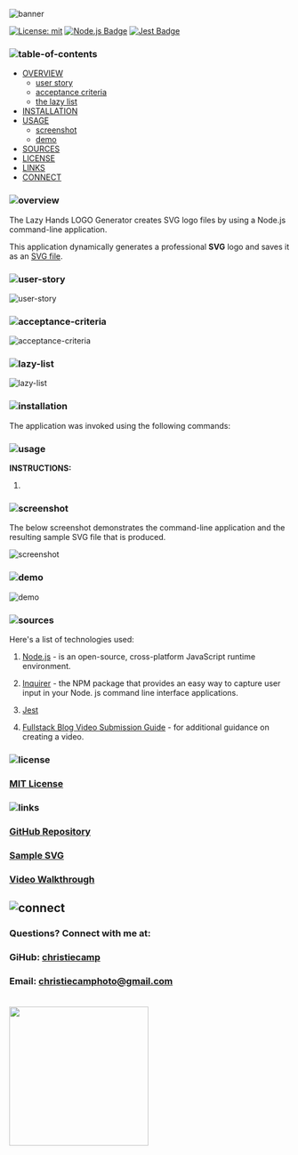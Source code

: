 ![banner](./assets/branding/header.png)

[![License: mit](https://img.shields.io/badge/License-mit-lightyellow)](https://opensource.org/licenses/MIT)
[![Node.js Badge](https://img.shields.io/badge/Node.js-393?logo=nodedotjs&logoColor=fff&style=flat)](https://nodejs.org/en) 
[![Jest Badge](https://img.shields.io/badge/Jest-C21325?logo=jest&logoColor=fff&style=flat)](https://jestjs.io/)


### ![table-of-contents](./assets/branding/toc.png)

  - [OVERVIEW](#overview)
    - [user story](#user-story)
    - [acceptance criteria](#acceptance-criteria)
    - [the lazy list](#lazy-list)
  - [INSTALLATION](#installation)
  - [USAGE](#usage)
    - [screenshot](#screenshot)
    - [demo](#demo)
  - [SOURCES](#sources)
  - [LICENSE](#license)
  - [LINKS](#links)
  - [CONNECT](#connect)
 

### ![overview](./assets/branding/1.png)
The Lazy Hands LOGO Generator creates SVG logo files by using a Node.js command-line application.

This application dynamically generates a professional **SVG** logo and saves it as an [SVG file](https://en.wikipedia.org/wiki/Scalable_Vector_Graphics).


### ![user-story](./assets/branding/8.png)
![user-story](./assets/branding/user-story.png)

### ![acceptance-criteria](./assets/branding/9.png)
![acceptance-criteria](./assets/branding/acceptance-criteria.png)

### ![lazy-list](./assets/branding/10.png)
![lazy-list](./assets/branding/)


### ![installation](./assets/branding/2.png)

The application was invoked using the following commands: 


### ![usage](./assets/branding/3.png)

**INSTRUCTIONS:**

1.

### ![screenshot](./assets/branding/11.png)

The below screenshot demonstrates the command-line application and the resulting sample SVG file that is produced.

![screenshot](./assets/)

### ![demo](./assets/branding/12.png)
![demo](./assets/)


### ![sources](./assets//branding/4.png)

Here's a list of technologies used:

1. [Node.js]() - is an open-source, cross-platform JavaScript runtime environment.

2. [Inquirer]((https://www.npmjs.com/package/inquirer/v/8.2.4)) - the NPM package that provides an easy way to capture user input in your Node. js command line interface applications. 

3. [Jest]()

4. [Fullstack Blog Video Submission Guide](https://coding-boot-camp.github.io/full-stack/computer-literacy/video-submission-guide) - for additional guidance on creating a video.

### ![license](./assets/branding/5.png)

### [MIT License](./LICENSE)

### ![links](./assets/branding/6.png)

### [GitHub Repository](https://github.com/christiecamp/personal-slate)

### [Sample SVG](./example/logo.svg)

### [Video Walkthrough]()


## ![connect](./assets/branding/7.png)
   ### Questions? Connect with me at:</br>
   ### GiHub: [christiecamp](https://github.com/christiecamp)</br>
   ### Email: christiecamphoto@gmail.com</br></br>
   <a href="https://www.christiecamp.com"><img height="250px" src ="./assets/branding/lazy-logo.png"></a>

